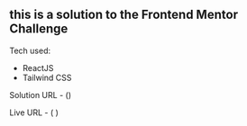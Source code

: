 ## this is a solution to the Frontend Mentor Challenge

Tech used: 
- ReactJS
- Tailwind CSS


Solution URL - ()

Live URL - ( )
